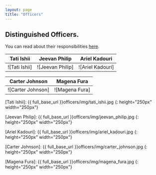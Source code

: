 ```yaml
---
layout: page
title: "Officers"
---
```


## Distinguished Officers.
You can read about their responsibilities [here](/officers/responsibilities.html).

| Tati Ishii | Jeevan Philip | Ariel Kadouri|
| ------ | ------ | ------ |
| ![Tati Ishii]| ![Jeevan Philip] | ![Ariel Kadouri] |

| Carter Johnson | Magena Fura |
| ------ | ------ |
| ![Carter Johnson] | ![Magena Fura] |

[Tati Ishii]: {{ full_base_url }}officers/img/tati_ishii.jpg
{: height="250px" width="250px"}

[Jeevan Philip]: {{ full_base_url }}officers/img/jeevan_philip.jpg
{: height="250px" width="250px"}

[Ariel Kadouri]: {{ full_base_url }}officers/img/ariel_kadouri.jpg
{: height="250px" width="250px"}

[Carter Johnson]: {{ full_base_url }}officers/img/carter_johnson.jpg
{: height="250px" width="250px"}

[Magena Fura]: {{ full_base_url }}officers/img/magena_fura.jpg
{: height="250px" width="250px"}
